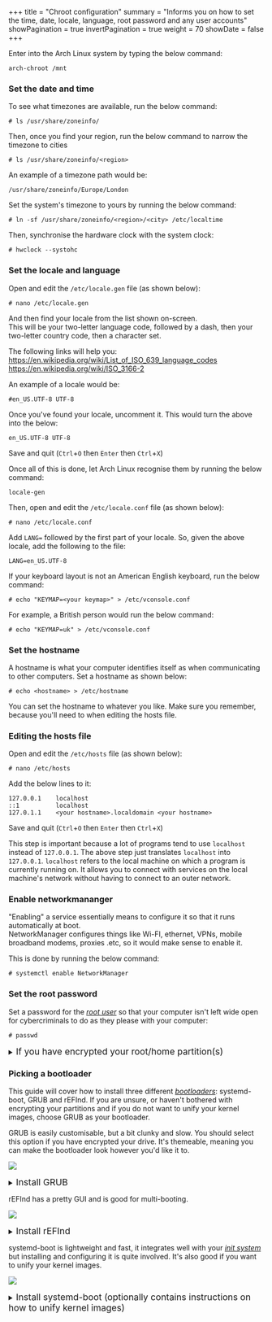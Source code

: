 +++
title = "Chroot configuration"
summary = "Informs you on how to set the time, date, locale, language, root password and any user accounts"
showPagination = true
invertPagination = true
weight = 70
showDate = false
+++

Enter into the Arch Linux system by typing the below command:

```
arch-chroot /mnt
```

### Set the date and time

To see what timezones are available, run the below command:
```
# ls /usr/share/zoneinfo/
```

Then, once you find your region, run the below command to narrow the timezone to cities
```
# ls /usr/share/zoneinfo/<region>
```

An example of a timezone path would be:
```
/usr/share/zoneinfo/Europe/London
```

Set the system's timezone to yours by running the below command:
```
# ln -sf /usr/share/zoneinfo/<region>/<city> /etc/localtime
```

Then, synchronise the hardware clock with the system clock:
```
# hwclock --systohc
```

### Set the locale and language

Open and edit the `/etc/locale.gen` file (as shown below):
```
# nano /etc/locale.gen
```

And then find your locale from the list shown on-screen.\
This will be your two-letter language code, followed by a dash, then your two-letter country code, then a character set.

The following links will help you:
https://en.wikipedia.org/wiki/List_of_ISO_639_language_codes
https://en.wikipedia.org/wiki/ISO_3166-2

An example of a locale would be:
```
#en_US.UTF-8 UTF-8
```

Once you've found your locale, uncomment it. This would turn the above into the below:
```
en_US.UTF-8 UTF-8
```

Save and quit (`Ctrl`+`O` then `Enter` then `Ctrl`+`X`)

Once all of this is done, let Arch Linux recognise them by running the below command:
```
locale-gen
```

Then, open and edit the `/etc/locale.conf` file (as shown below):
```
# nano /etc/locale.conf
```

Add `LANG=` followed by the first part of your locale. So, given the above locale, add the following to the file:
```
LANG=en_US.UTF-8
```

If your keyboard layout is not an American English keyboard, run the below command:
```
# echo "KEYMAP=<your keymap>" > /etc/vconsole.conf
```

For example, a British person would run the below command:
```
# echo "KEYMAP=uk" > /etc/vconsole.conf
```

### Set the hostname

A hostname is what your computer identifies itself as when communicating to other computers. Set a hostname as shown below:
```
# echo <hostname> > /etc/hostname
```

You can set the hostname to whatever you like. Make sure you remember, because you'll need to when editing the hosts file.

### Editing the hosts file

Open and edit the `/etc/hosts` file (as shown below):
```
# nano /etc/hosts
```

Add the below lines to it:
```
127.0.0.1    localhost
::1          localhost
127.0.1.1    <your hostname>.localdomain <your hostname>
```

Save and quit (`Ctrl`+`O` then `Enter` then `Ctrl`+`X`)

This step is important because a lot of programs tend to use `localhost` instead of `127.0.0.1`. The above step just translates `localhost` into `127.0.0.1`. `localhost` refers to the local machine on which a program is currently running on. It allows you to connect with services on the local machine's network without having to connect to an outer network.

### Enable networkmananger

"Enabling" a service essentially means to configure it so that it runs automatically at boot.\
NetworkManager configures things like Wi-FI, ethernet, VPNs, mobile broadband modems, proxies .etc, so it would make sense to enable it.

This is done by running the below command:
```
# systemctl enable NetworkManager
```

### Set the root password

Set a password for the [_root user_](/arch-install-guide/glossary/root-user) so that your computer isn't left wide open for cybercriminals to do as they please with your computer:
```
# passwd
```

<details>
    <summary><span style="font-size:1.25em;">If you have encrypted your root/home partition(s)</span></summary>

If you have encrypted your root/home partition(s), you will need to configure Arch Linux's boot process so that it will prompt you for your password to unlock them.

To do this, you will have to edit the `mkinitcpio.conf` file as shown below.
```
# nano /etc/mkinitcpio.conf
```

Find and comment out any line beginning with `hooks` (by adding a hashtag before it) and add the following line to the file:
```
HOOKS=(base systemd autodetect microcode modconf kms keyboard keymap consolefont block encrypt lvm2 filesystems fsck)
```

Save and quit (`Ctrl`+`O` then `Enter` then `Ctrl`+`X`).\

Regenerate the initcpio as shown below. The initcpio is a temporary root [_filesystem_](/arch-install-guide/glossary/filesystem) loaded by the kernel during the boot process before the real root filesystem is mounted.
```
mkinitcpio -P
```

---
</details>

### Picking a bootloader

This guide will cover how to install three different [_bootloaders_](/arch-install-guide/glossary/boatloader): systemd-boot, GRUB and rEFInd. If you are unsure, or haven't bothered with encrypting your partitions and if you do not want to unify your kernel images, choose GRUB as your bootloader.

GRUB is easily customisable, but a bit clunky and slow. You should select this option if you have encrypted your drive. It's themeable, meaning you can make the bootloader look however you'd like it to.

![](/images/arch-install-guide/GRUB.png)

<details>
    <summary><span style="font-size:1.25em;">Install GRUB</span></summary>

Install `GRUB` as shown below:
```
# pacman -S grub
```

Then install GRUB (as shown below):
```
grub-install --target=x86_64-efi --efi-directory=/boot/efi --bootloader-id=GRUB
```

Then create a configuration file so that GRUB knows how to display the boot entries on your drive
```
grub-mkconfig -o /boot/grub/grub.cfg
```
---

</details>

rEFInd has a pretty GUI and is good for multi-booting.


![](/images/arch-install-guide/rEFInd.png)

<details>
    <summary><span style="font-size:1.25em;">Install rEFInd</span></summary>

Install rEFInd (as shown below):
```
# pacman -S refind
```

Install refind:
```
# refind-install
```

Create the configuration file (as shown below):
```
# mkrlconf
```

Edit the `refind_linux.conf` file (as shown below):
```
# nano /boot/refind_linux.conf
```

Delete the first two lines of the file by hitting Ctrl+K twice.\
Then save and exit (`Ctrl`+`O` then `Enter` then `Ctrl`+`X`).

Then, edit the `refind.conf` file as shown below.
```
nano /boot/EFI/BOOT/refind.conf
```

Find the following line:
```
menuentry "Arch Linux" {
```

Which can be found by hitting `Ctrl` + `W` and then entering the above line.

Edit that section of the file such that:
```
menuentry "Arch Linux" {
    <...>
    options "root=PARTUUID=<...> rw add_efi_memmap"
```
becomes:
```
menuentry "Arch Linux" {
    <...>
    options "root=label=root rw add_efi_memmap"
```

Save and exit (`Ctrl`+`O` then `Enter` then `Ctrl`+`X`).

---
</details>


systemd-boot is lightweight and fast, it integrates well with your [_init system_](/arch-install-guide/glossary/init) but installing and configuring it is quite involved. It's also good if you want to unify your kernel images.

![](/images/arch-install-guide/systemd-boot.png)

<details>
    <summary><span style="font-size:1.25em;">Install systemd-boot (optionally contains instructions on how to unify kernel images)</span></summary>

Install systemd-boot (as shown below):
```
bootctl install
```

<details>
    <summary><span style="font-size:1.25em;">Create a unified kernel image (optional)</span></summary>

Edit the `loader.conf` file (as shown below):
```
# nano loader.conf
```

Then make it so that the file only contains these lines:
```
default arch-linux.efi
timeout 5
console-mode keep
```

`default arch-linux.efi` makes systemd-boot automatically boot to Arch Linux if you don't select a boot entry.

`timeout 5` stalls your system by 5 seconds before it boots so you have time to select an option. This is optional, and if you want an instant boot, you can leave it commented.

`console-mode keep` keeps your console-based SystemD-Boot menu to how it was last time.


Save and exit (`Ctrl`+`O` then `Enter` then `Ctrl`+`X`).

Then, go and edit the `linux.preset` file as shown below
```
# nano /etc/mkinitcpio.d/linux.preset
```

Then edit the file so that the following are the contents of it:
```
# mkinitcpio preset file for the 'linux' package

ALL_CONFIG="/etc/mkinitcpio.conf"
ALL_kver="/boot/vmlinuz-linux"

PRESETS=('default' 'fallback')

#default_config='/etc/mkinitcpio.conf'
#default_image='/boot/initramfs-linux.img'
default_uki="/boot/EFI/Linux/arch-linux.efi"
default_options="--splash /usr/share/systemd/bootctl/splash-arch.bmp"

#default_config='/etc/mkinitcpio.conf'
#default_image='/boot/initramfs-linux-fallback.img'
default_uki="/boot/EFI/Linux/arch-linux-fallback.efi"
default_options="-S autodetect"
```

Then, generate the unified kernel image as shown below:
```
mkinitcpio -P
```

Once you're done with this, move on from this page of the guide. Following the sections below will cause your Arch Linux system to fail its boot process.

---

</details>

Edit the `loader.conf` file (as shown below):
```
# nano loader.conf
```

Then make it so that the file only contains these lines:
```
default arch.conf
timeout 5
console-mode keep
```

`default arch.conf` makes systemd-boot automatically boot to Arch Linux if you don't select a boot entry.

`timeout 5` stalls your system by 5 seconds before it boots so you have time to select an option. This is optional, and if you want an instant boot, you can leave it commented.

`console-mode keep` keeps your console-based SystemD-Boot menu to how it was last time.

Change directory into the entries folder, as shown below:
```
cd entries/
```

Once you have done that, create a Arch Linux boot configuration file, as shown below:
```
nano arch.conf
```

Add the following lines to it:
```
title Arch Linux
linux /vmlinuz-linux
initrd /initramfs-linux.img
options root=label=root quiet rw
```

`title` is what the boot option will display.

`linux` specifies where the Linux kernel image exists.

`initrd` specifies where your [_initramfs_](/arch-install-guide/glossary/initramfs) image exists.\

`options` is a list of parameters to be sent to the kernel.


Save and exit (`Ctrl`+`O` then `Enter` then `Ctrl`+`X`).

Now, you need to create a boot configuration file for the fallback image, which is a [_initramfs_](/arch-install-guide/glossary/initramfs) that holds more modules and drivers, This exists because the default initramfs generated by mkinitcpio tries to include only what's necessary for your specific hardware setup, using autodetection (e.g., filesystem, storage drivers). This keeps it small and fast. However, if something goes wrong, the fallback image comes in. It's bloated on purpose, including every possible module and driver so it can boot in a broader range of situations.

This is done by simply copying the `arch.conf` file into a new `arch-fb.conf` file and then modifying `arch-fb.conf` in order to load the fallback initramfs instead of the regular one.

Firstly, copy the `arch-conf` file into a new `arch-fb.conf` file
```
cp /boot/loader/entries/arch.conf /boot/loader/entries/arch-fb.conf
```

Then, edit the `arch-fb.conf` file:
```
nano /boot/loader/entries/arch-fb.conf
```

Change the file:
```
title Arch Linux
linux /vmlinuz-linux
initrd /initramfs-linux.img
options root=label=root quiet rw
```

So that it looks like this:
```
title Arch Linux
linux /vmlinuz-linux
initrd /initramfs-linux.img
options root=label=root quiet rw
```

Save and exit (`Ctrl`+`O` then `Enter` then `Ctrl`+`X`).

{{< notice warning >}}
Make sure you have followed each instruction given above to a 't'.\
Any mistakes that you might make can and will cause Arch Linux to fail its boot sequence
{{< /notice >}} 

</details>